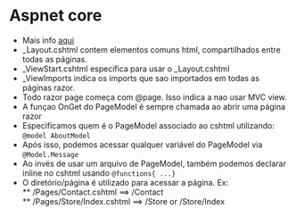 # Aspnet core

* Mais info [aqui](https://docs.microsoft.com/en-us/aspnet/core/tutorials/razor-pages/razor-pages-start)
* _Layout.cshtml contem elementos comuns html, compartilhados entre todas as páginas. 
* _ViewStart.cshtml especifica para usar o _Layout.cshtml
* _ViewImports indica os imports que sao importados em todas as páginas razor.
* Todo razor page começa com @page. Isso indica a nao usar MVC view. 
* A funçao OnGet do PageModel é sempre chamada ao abrir uma página razor
* Especificamos quem é o PageModel associado ao cshtml utilizando: `@model AboutModel`
* Após isso, podemos acessar qualquer variável do PageModel via `@Model.Message`
* Ao invés de usar um arquivo de PageModel, também podemos declarar inline no cshtml usando `@functions{ ...}`
* O diretório/página é utilizado para acessar a página. Ex: <br>
**  /Pages/Contact.cshtml ==> /Contact<br>
** /Pages/Store/Index.cshtml ==> /Store or /Store/Index<br>
    

